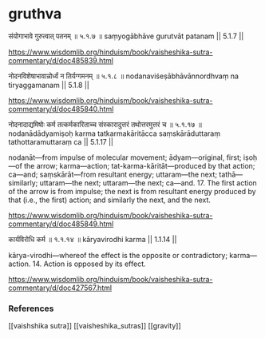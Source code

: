 # gruthva

संयोगाभावे गुरुत्वात् पतनम् ॥ ५.१.७ ॥
saṃyogābhāve gurutvāt patanam || 5.1.7 ||

<https://www.wisdomlib.org/hinduism/book/vaisheshika-sutra-commentary/d/doc485839.html>

नोदनविशेषाभावान्नोर्ध्वं न तिर्यग्गमनम् ॥ ५.१.८ ॥
nodanaviśeṣābhāvānnordhvaṃ na tiryaggamanam || 5.1.8 ||

<https://www.wisdomlib.org/hinduism/book/vaisheshika-sutra-commentary/d/doc485840.html>

नोदनादाद्यमिषोः कर्म तत्कर्मकारिताच्च संस्कारादुत्तरं तथोत्तरमुत्तरं च ॥ ५.१.१७ ॥
nodanādādyamiṣoḥ karma tatkarmakāritācca saṃskārāduttaraṃ tathottaramuttaraṃ ca || 5.1.17 ||

nodanāt—from impulse of molecular movement; ādyam—original, first; iṣoḥ—of the arrow; karma—action; tat-karma-kāritāt—produced by that action; ca—and; saṃskārāt—from resultant energy; uttaram—the next; tathā—similarly; uttaram—the next; uttaram—the next; ca—and.
17. The first action of the arrow is from impulse; the next is from resultant energy produced by that (i.e., the first) action; and similarly the next, and the next.

<https://www.wisdomlib.org/hinduism/book/vaisheshika-sutra-commentary/d/doc485849.html>

कार्यविरोधि कर्म ॥ १.१.१४ ॥
kāryavirodhi karma || 1.1.14 ||

kārya-virodhi—whereof the effect is the opposite or contradictory; karma—action.
14. Action is opposed by its effect.

<https://www.wisdomlib.org/hinduism/book/vaisheshika-sutra-commentary/d/doc427567.html>


### References

[[vaishshika sutra]] [[vaisheshika_sutras]] [[gravity]] 